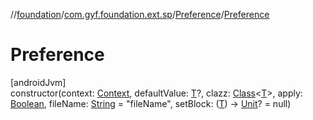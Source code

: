 //[foundation](../../../index.md)/[com.gyf.foundation.ext.sp](../index.md)/[Preference](index.md)/[Preference](-preference.md)

# Preference

[androidJvm]\
constructor(context: [Context](https://developer.android.com/reference/kotlin/android/content/Context.html), defaultValue: [T](index.md)?, clazz: [Class](https://developer.android.com/reference/kotlin/java/lang/Class.html)&lt;[T](index.md)&gt;, apply: [Boolean](https://kotlinlang.org/api/core/kotlin-stdlib/kotlin/-boolean/index.html), fileName: [String](https://kotlinlang.org/api/core/kotlin-stdlib/kotlin/-string/index.html) = &quot;fileName&quot;, setBlock: ([T](index.md)) -&gt; [Unit](https://kotlinlang.org/api/core/kotlin-stdlib/kotlin/-unit/index.html)? = null)
